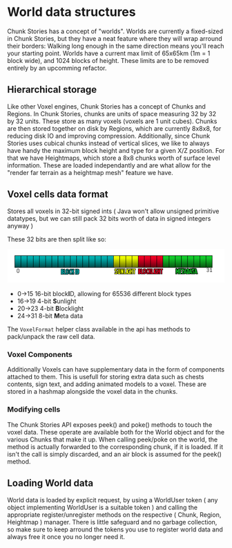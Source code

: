 # World data structures

Chunk Stories has a concept of "worlds". Worlds are currently a fixed-sized in Chunk Stories, but they have a neat feature where they will wrap arround their borders: Walking long enough in the same direction means you'll reach your starting point. Worlds have a current max limit of 65x65km (1m = 1 block wide), and 1024 blocks of height. These limits are to be removed entirely by an upcomming refactor.

## Hierarchical storage

Like other Voxel engines, Chunk Stories has a concept of Chunks and Regions. In Chunk Stories, chunks are units of space measuring 32 by 32 by 32 units. These store as many voxels (voxels are 1 unit cubes). Chunks are then stored together on disk by Regions, which are currently 8x8x8, for reducing disk IO and improving compression. Additionally, since Chunk Stories uses cubical chunks instead of vertical slices, we like to always have handy the maximum block height and type for a given X/Z position. For that we have Heightmaps, which store a 8x8 chunks worth of surface level information. These are loaded independantly and are what allow for the "render far terrain as a heightmap mesh" feature we have.

## Voxel cells data format

Stores all voxels in 32-bit signed ints ( Java won't allow unsigned primitive datatypes, but we can still pack 32 bits worth of data in signed integers anyway )

These 32 bits are then split like so:

![](../images/voxel_bits.png)

 * 0->15 16-bit block**I**D, allowing for 65536 different block types
 * 16->19 4-bit **S**unlight
 * 20->23 4-bit **B**locklight
 * 24->31 8-bit **M**eta data

The `VoxelFormat` helper class available in the api has methods to pack/unpack the raw cell data.

### Voxel Components

Additionally Voxels can have supplementary data in the form of components attached to them. This is usefull for storing extra data such as chests contents, sign text, and adding animated models to a voxel. These are stored in a hashmap alongside the voxel data in the chunks.

### Modifying cells

The Chunk Stories API exposes peek() and poke() methods to touch the voxel data. These operate are available both for the World object and for the various Chunks that make it up. When calling peek/poke on the world, the method is actually forwarded to the corresponding chunk, if it is loaded. If it isn't the call is simply discarded, and an air block is assumed for the peek() method.

## Loading World data

World data is loaded by explicit request, by using a WorldUser token ( any object implementing WorldUser is a suitable token ) and calling the appropriate register/unregister methods on the respective ( Chunk, Region, Heightmap ) manager. There is little safeguard and no garbage collection, so make sure to keep arround the tokens you use to register world data and always free it once you no longer need it.